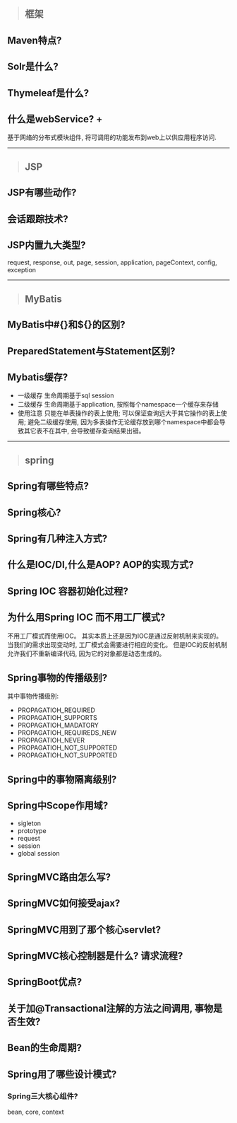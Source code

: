 > ## 框架

## Maven特点? 
## Solr是什么?
## Thymeleaf是什么?
## 什么是webService? +
基于网络的分布式模块组件, 将可调用的功能发布到web上以供应用程序访问.

---

> ## JSP

## JSP有哪些动作?
## 会话跟踪技术?
## JSP内置九大类型?
request, response, out, page, session, application, pageContext, config, exception

---
> ## MyBatis

## MyBatis中#{}和${}的区别? 
## PreparedStatement与Statement区别?
## Mybatis缓存?
- 一级缓存
生命周期基于sql session
- 二级缓存
生命周期基于application, 按照每个namespace一个缓存来存储
- 使用注意
只能在单表操作的表上使用; 可以保证查询远大于其它操作的表上使用; 避免二级缓存使用, 因为多表操作无论缓存放到哪个namespace中都会导致其它表不在其中, 会导致缓存查询结果出错。

---
> ## spring

## Spring有哪些特点? 
## Spring核心?
## Spring有几种注入方式?
## 什么是IOC/DI,什么是AOP? AOP的实现方式? 
## Spring IOC 容器初始化过程?
## 为什么用Spring IOC 而不用工厂模式?
不用工厂模式而使用IOC。 其实本质上还是因为IOC是通过反射机制来实现的。 当我们的需求出现变动时, 工厂模式会需要进行相应的变化。 但是IOC的反射机制允许我们不重新编译代码, 因为它的对象都是动态生成的。

## Spring事物的传播级别?
其中事物传播级别:
- PROPAGATIOH_REQUIRED
- PROPAGATIOH_SUPPORTS
- PROPAGATIOH_MADATORY
- PROPAGATIOH_REQUIREDS_NEW
- PROPAGATIOH_NEVER
- PROPAGATIOH_NOT_SUPPORTED
- PROPAGATIOH_NOT_SUPPORTED

## Spring中的事物隔离级别?
## Spring中Scope作用域? 
- sigleton
- prototype
- request
- session
- global session

## SpringMVC路由怎么写? 
## SpringMVC如何接受ajax?
## SpringMVC用到了那个核心servlet? 
## SpringMVC核心控制器是什么? 请求流程?
## SpringBoot优点?
## 关于加@Transactional注解的方法之间调用, 事物是否生效?
## Bean的生命周期?
## Spring用了哪些设计模式?
### Spring三大核心组件?
bean, core, context